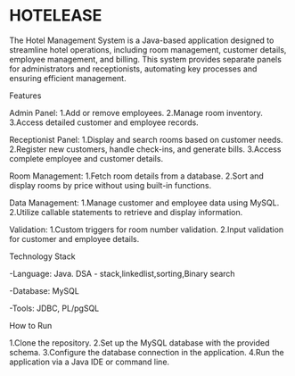 # HOTELEASE
 The Hotel Management System is a Java-based application designed to streamline hotel operations, including room management, customer details, employee management, and billing. This system provides separate panels for administrators and receptionists, automating key processes and ensuring efficient management.

Features

Admin Panel:
1.Add or remove employees.
2.Manage room inventory.
3.Access detailed customer and employee records.

Receptionist Panel:
1.Display and search rooms based on customer needs.
2.Register new customers, handle check-ins, and generate bills.
3.Access complete employee and customer details.

Room Management:
1.Fetch room details from a database.
2.Sort and display rooms by price without using built-in functions.

Data Management:
1.Manage customer and employee data using MySQL.
2.Utilize callable statements to retrieve and display information.

Validation:
1.Custom triggers for room number validation.
2.Input validation for customer and employee details.

Technology Stack

-Language: Java.
DSA - stack,linkedlist,sorting,Binary search

-Database: MySQL

-Tools: JDBC, PL/pgSQL


How to Run 

1.Clone the repository.
2.Set up the MySQL database with the provided schema.
3.Configure the database connection in the application.
4.Run the application via a Java IDE or command line.

